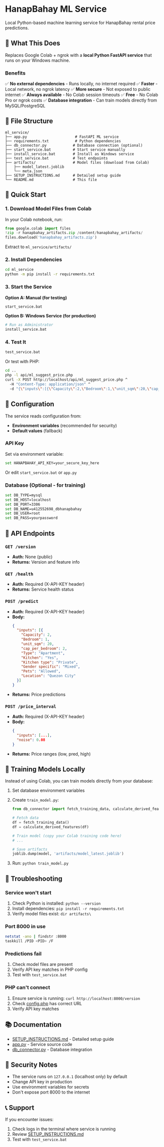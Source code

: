 # HanapBahay ML Service

Local Python-based machine learning service for HanapBahay rental price predictions.

## 🎯 What This Does

Replaces Google Colab + ngrok with a **local Python FastAPI service** that runs on your Windows machine.

### Benefits

✅ **No external dependencies** - Runs locally, no internet required
✅ **Faster** - Local network, no ngrok latency
✅ **More secure** - Not exposed to public internet
✅ **Always available** - No Colab session timeouts
✅ **Free** - No Colab Pro or ngrok costs
✅ **Database integration** - Can train models directly from MySQL/PostgreSQL

## 📁 File Structure

```
ml_service/
├── app.py                      # FastAPI ML service
├── requirements.txt            # Python dependencies
├── db_connector.py            # Database connection (optional)
├── start_service.bat          # Start service manually
├── install_service.bat        # Install as Windows service
├── test_service.bat           # Test endpoints
├── artifacts/                 # Model files (download from Colab)
│   ├── model_latest.joblib
│   └── meta.json
├── SETUP_INSTRUCTIONS.md      # Detailed setup guide
└── README.md                  # This file
```

## 🚀 Quick Start

### 1. Download Model Files from Colab

In your Colab notebook, run:

```python
from google.colab import files
!zip -r hanapbahay_artifacts.zip /content/hanapbahay_artifacts/
files.download('hanapbahay_artifacts.zip')
```

Extract to `ml_service/artifacts/`

### 2. Install Dependencies

```bash
cd ml_service
python -m pip install -r requirements.txt
```

### 3. Start the Service

**Option A: Manual (for testing)**
```bash
start_service.bat
```

**Option B: Windows Service (for production)**
```bash
# Run as Administrator
install_service.bat
```

### 4. Test It

```bash
test_service.bat
```

Or test with PHP:
```bash
cd ..
php -l api/ml_suggest_price.php
curl -X POST http://localhost/api/ml_suggest_price.php ^
  -H "Content-Type: application/json" ^
  -d "{\"inputs\":[{\"Capacity\":2,\"Bedroom\":1,\"unit_sqm\":20,\"cap_per_bedroom\":2,\"Type\":\"Apartment\",\"Kitchen\":\"Yes\",\"Kitchen type\":\"Private\",\"Gender specific\":\"Mixed\",\"Pets\":\"Allowed\",\"Location\":\"Quezon City\"}]}"
```

## 🔧 Configuration

The service reads configuration from:
- **Environment variables** (recommended for security)
- **Default values** (fallback)

### API Key

Set via environment variable:
```bash
set HANAPBAHAY_API_KEY=your_secure_key_here
```

Or edit `start_service.bat` or `app.py`

### Database (Optional - for training)

```bash
set DB_TYPE=mysql
set DB_HOST=localhost
set DB_PORT=3306
set DB_NAME=u412552698_dbhanapbahay
set DB_USER=root
set DB_PASS=yourpassword
```

## 📡 API Endpoints

### `GET /version`
- **Auth:** None (public)
- **Returns:** Version and feature info

### `GET /health`
- **Auth:** Required (X-API-KEY header)
- **Returns:** Service health status

### `POST /predict`
- **Auth:** Required (X-API-KEY header)
- **Body:**
  ```json
  {
    "inputs": [{
      "Capacity": 2,
      "Bedroom": 1,
      "unit_sqm": 20,
      "cap_per_bedroom": 2,
      "Type": "Apartment",
      "Kitchen": "Yes",
      "Kitchen type": "Private",
      "Gender specific": "Mixed",
      "Pets": "Allowed",
      "Location": "Quezon City"
    }]
  }
  ```
- **Returns:** Price predictions

### `POST /price_interval`
- **Auth:** Required (X-API-KEY header)
- **Body:**
  ```json
  {
    "inputs": [...],
    "noise": 0.08
  }
  ```
- **Returns:** Price ranges (low, pred, high)

## 🔄 Training Models Locally

Instead of using Colab, you can train models directly from your database:

1. Set database environment variables
2. Create `train_model.py`:
   ```python
   from db_connector import fetch_training_data, calculate_derived_features

   # Fetch data
   df = fetch_training_data()
   df = calculate_derived_features(df)

   # Train model (copy your Colab training code here)
   # ...

   # Save artifacts
   joblib.dump(model, 'artifacts/model_latest.joblib')
   ```

3. Run: `python train_model.py`

## 🐛 Troubleshooting

### Service won't start

1. Check Python is installed: `python --version`
2. Install dependencies: `pip install -r requirements.txt`
3. Verify model files exist: `dir artifacts\`

### Port 8000 in use

```bash
netstat -ano | findstr :8000
taskkill /PID <PID> /F
```

### Predictions fail

1. Check model files are present
2. Verify API key matches in PHP config
3. Test with `test_service.bat`

### PHP can't connect

1. Ensure service is running: `curl http://localhost:8000/version`
2. Check [config.php](c:\xampp\htdocs\public_html\includes\config.php:11) has correct URL
3. Verify API key matches

## 📚 Documentation

- [SETUP_INSTRUCTIONS.md](SETUP_INSTRUCTIONS.md) - Detailed setup guide
- [app.py](app.py) - Service source code
- [db_connector.py](db_connector.py) - Database integration

## 🔐 Security Notes

- The service runs on `127.0.0.1` (localhost only) by default
- Change API key in production
- Use environment variables for secrets
- Don't expose port 8000 to the internet

## 📞 Support

If you encounter issues:
1. Check logs in the terminal where service is running
2. Review [SETUP_INSTRUCTIONS.md](SETUP_INSTRUCTIONS.md)
3. Test with `test_service.bat`
